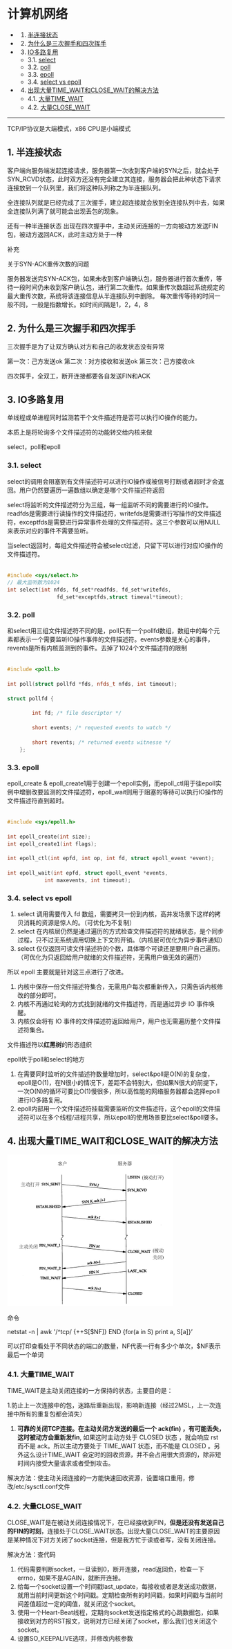 # 计算机网络

<!-- vscode-markdown-toc -->
* 1. [半连接状态](#)
* 2. [为什么是三次握手和四次挥手](#-1)
* 3. [IO多路复用](#IO)
	* 3.1. [select](#select)
	* 3.2. [poll](#poll)
	* 3.3. [epoll](#epoll)
	* 3.4. [select vs epoll](#selectvsepoll)
* 4. [出现大量TIME_WAIT和CLOSE_WAIT的解决方法](#TIME_WAITCLOSE_WAIT)
	* 4.1. [大量TIME_WAIT](#TIME_WAIT)
	* 4.2. [大量CLOSE_WAIT](#CLOSE_WAIT)

<!-- vscode-markdown-toc-config
	numbering=true
	autoSave=true
	/vscode-markdown-toc-config -->
<!-- /vscode-markdown-toc -->


---

TCP/IP协议是大端模式，x86 CPU是小端模式

##  1. <a name=''></a>半连接状态

客户端向服务端发起连接请求，服务器第一次收到客户端的SYN之后，就会处于SYN_RCVD状态，此时双方还没有完全建立其连接，服务器会把此种状态下请求连接放到一个队列里，我们将这种队列称之为半连接队列。

全连接队列就是已经完成了三次握手，建立起连接就会放到全连接队列中去，如果全连接队列满了就可能会出现丢包的现象。

还有一种半连接状态 出现在四次握手中，主动关闭连接的一方向被动方发送FIN包，被动方返回ACK，此时主动方处于一种

补充

关于SYN-ACK重传次数的问题

服务器发送完SYN-ACK包，如果未收到客户端确认包，服务器进行首次重传，等待一段时间仍未收到客户确认包，进行第二次重传。如果重传次数超过系统规定的最大重传次数，系统将该连接信息从半连接队列中删除。
每次重传等待的时间一般不同，一般是指数增长。如时间间隔是1，2，4，8

##  2. <a name='-1'></a>为什么是三次握手和四次挥手

三次握手是为了让双方确认对方和自己的收发状态没有异常

第一次：己方发送ok
第二次：对方接收和发送ok
第三次：己方接收ok

四次挥手，全双工，断开连接都要各自发送FIN和ACK

##  3. <a name='IO'></a>IO多路复用

单线程或单进程同时监测若干个文件描述符是否可以执行IO操作的能力。

本质上是将轮询多个文件描述符的功能转交给内核来做

select，poll和epoll

###  3.1. <a name='select'></a>select

select的调用会阻塞到有文件描述符可以进行IO操作或被信号打断或者超时才会返回。用户仍然要遍历一遍数组以确定是哪个文件描述符返回

select将监听的文件描述符分为三组，每一组监听不同的需要进行的IO操作。readfds是需要进行读操作的文件描述符，writefds是需要进行写操作的文件描述符，exceptfds是需要进行异常事件处理的文件描述符。这三个参数可以用NULL来表示对应的事件不需要监听。

当select返回时，每组文件描述符会被select过滤，只留下可以进行对应IO操作的文件描述符。

```c++

#include <sys/select.h>
// 最大监听数为1024
int select(int nfds, fd_set*readfds, fd_set*writefds,
                fd_set*exceptfds,struct timeval*timeout);

```

###  3.2. <a name='poll'></a>poll

和select用三组文件描述符不同的是，poll只有一个pollfd数组，数组中的每个元素都表示一个需要监听IO操作事件的文件描述符。events参数是关心的事件，revents是所有内核监测到的事件。去掉了1024个文件描述符的限制

```c++

#include <poll.h>

int poll(struct pollfd *fds, nfds_t nfds, int timeout); 

struct pollfd { 
        
        int fd; /* file descriptor */
        
        short events; /* requested events to watch */

        short revents; /* returned events witnesse */
    };

```

###  3.3. <a name='epoll'></a>epoll

epoll_create & epoll_create1用于创建一个epoll实例，而epoll_ctl用于往epoll实例中增删改要监测的文件描述符，epoll_wait则用于阻塞的等待可以执行IO操作的文件描述符直到超时。

```c++

#include <sys/epoll.h>

int epoll_create(int size);
int epoll_create1(int flags);

int epoll_ctl(int epfd, int op, int fd, struct epoll_event *event);

int epoll_wait(int epfd, struct epoll_event *events,
            int maxevents, int timeout);

```

###  3.4. <a name='selectvsepoll'></a>select vs epoll

1. select 调用需要传入 fd 数组，需要拷贝一份到内核，高并发场景下这样的拷贝消耗的资源是惊人的。（可优化为不复制）
2. select 在内核层仍然是通过遍历的方式检查文件描述符的就绪状态，是个同步过程，只不过无系统调用切换上下文的开销。（内核层可优化为异步事件通知）
3. select 仅仅返回可读文件描述符的个数，具体哪个可读还是要用户自己遍历。（可优化为只返回给用户就绪的文件描述符，无需用户做无效的遍历）

所以 epoll 主要就是针对这三点进行了改进。

1. 内核中保存一份文件描述符集合，无需用户每次都重新传入，只需告诉内核修改的部分即可。
2. 内核不再通过轮询的方式找到就绪的文件描述符，而是通过异步 IO 事件唤醒。
3. 内核仅会将有 IO 事件的文件描述符返回给用户，用户也无需遍历整个文件描述符集合。

文件描述符以**红黑树**的形态组织

epoll优于poll和select的地方

1. 在需要同时监听的文件描述符数量增加时，select&poll是O(N)的复杂度，epoll是O(1)，在N很小的情况下，差距不会特别大，但如果N很大的前提下，一次O(N)的循环可要比O(1)慢很多，所以高性能的网络服务器都会选择epoll进行IO多路复用。
2. epoll内部用一个文件描述符挂载需要监听的文件描述符，这个epoll的文件描述符可以在多个线程/进程共享，所以epoll的使用场景要比select&poll要多。


##  4. <a name='TIME_WAITCLOSE_WAIT'></a>出现大量TIME_WAIT和CLOSE_WAIT的解决方法

![三次握手和四次挥手](img/三次握手和四次挥手.png)

命令

netstat -n | awk '/^tcp/ {++S[$NF]} END {for(a in S) print a, S[a]}’

可以打印查看处于不同状态的端口的数量，NF代表一行有多少个单次，$NF表示最后一个单词

###  4.1. <a name='TIME_WAIT'></a>大量TIME_WAIT

TIME_WAIT是主动关闭连接的一方保持的状态，主要目的是：

1.防止上一次连接中的包，迷路后重新出现，影响新连接（经过2MSL，上一次连接中所有的重复包都会消失）
1. **可靠的关闭TCP连接。在主动关闭方发送的最后一个 ack(fin) ，有可能丢失，这时被动方会重新发fin**, 如果这时主动方处于 CLOSED 状态 ，就会响应 rst 而不是 ack。所以主动方要处于 TIME_WAIT 状态，而不能是 CLOSED 。另外这么设计TIME_WAIT 会定时的回收资源，并不会占用很大资源的，除非短时间内接受大量请求或者受到攻击。

解决方法：使主动关闭连接的一方能快速回收资源，设置端口重用，修改/etc/sysctl.conf文件

###  4.2. <a name='CLOSE_WAIT'></a>大量CLOSE_WAIT

CLOSE_WAIT是在被动关闭连接情况下，在已经接收到FIN，**但是还没有发送自己的FIN的时刻**，连接处于CLOSE_WAIT状态。出现大量CLOSE_WAIT的主要原因是某种情况下对方关闭了socket连接，但是我方忙于读或者写，没有关闭连接。

解决方法：查代码

1. 代码需要判断socket，一旦读到0，断开连接，read返回负，检查一下errno，如果不是AGAIN，就断开连接。
2. 给每一个socket设置一个时间戳last_update，每接收或者是发送成功数据，就用当前时间更新这个时间戳。定期检查所有的时间戳，如果时间戳与当前时间差值超过一定的阈值，就关闭这个socket。
3. 使用一个Heart-Beat线程，定期向socket发送指定格式的心跳数据包，如果接收到对方的RST报文，说明对方已经关闭了socket，那么我们也关闭这个socket。
4. 设置SO_KEEPALIVE选项，并修改内核参数




